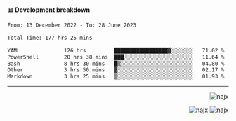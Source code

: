 <b>📊 Development breakdown</b>
<!--START_SECTION:waka-->

```txt
From: 13 December 2022 - To: 28 June 2023

Total Time: 177 hrs 25 mins

YAML              126 hrs         █████████████████▓░░░░░░░   71.02 %
PowerShell        20 hrs 38 mins  ███░░░░░░░░░░░░░░░░░░░░░░   11.64 %
Bash              8 hrs 30 mins   █▒░░░░░░░░░░░░░░░░░░░░░░░   04.80 %
Other             3 hrs 50 mins   ▓░░░░░░░░░░░░░░░░░░░░░░░░   02.17 %
Markdown          3 hrs 25 mins   ▒░░░░░░░░░░░░░░░░░░░░░░░░   01.93 %
```

<!--END_SECTION:waka-->
-----
<p align="right">
  <img src="https://komarev.com/ghpvc/?username=najx&label=GitHub%20Profile%20Views&color=yellow&style=flat" alt="najx" />
</p align="center">
<p align="right">
  <a href="https://www.linkedin.com/in/abdx"><img src="https://img.shields.io/badge/LinkedIn--_.svg?style=social&logo=linkedin" alt="najx"></a>
  <a href="https://stackoverflow.com/users/19588110/najim-abdelmoula"><img src="https://img.shields.io/badge/Stack Overflow--_.svg?style=social&logo=stackoverflow" alt="najx"></a>
</p align="center">
